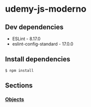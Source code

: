 # udemy-js-moderno


## Dev dependencies
 - ESLint - 8.17.0
 - eslint-config-standard - 17.0.0
 
## Install dependencies

```
$ npm install
```
## Sections
###  [Objects](./basics/objects/README.md)    

